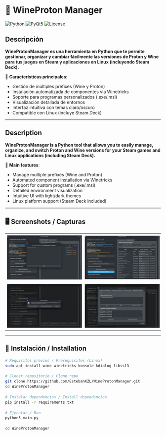 # 🍷 WineProton Manager

![Python](https://img.shields.io/badge/python-3.8+-blue.svg)
![PyQt5](https://img.shields.io/badge/PyQt5-5.15+-green.svg)
![License](https://img.shields.io/badge/license-GPLv3-orange.svg)

## Descripción

**WineProtonManager es una herramienta en Python que te permite gestionar, organizar y cambiar fácilmente las versiones de Proton y Wine para tus juegos en Steam y aplicaciones en Linux (incluyendo Steam Deck).**

🔧 **Características principales**:  
- Gestión de múltiples prefixes (Wine y Proton)
- Instalación automatizada de componentes via Winetricks
- Soporte para programas personalizados (.exe/.msi)
- Visualización detallada de entornos
- Interfaz intuitiva con temas claro/oscuro
- Compatible con Linux (incluye Steam Deck)

---

## Description

**WineProtonManager is a Python tool that allows you to easily manage, organize, and switch Proton and Wine versions for your Steam games and Linux applications (including Steam Deck).**

🔧 **Main features**:  
- Manage multiple prefixes (Wine and Proton)
- Automated component installation via Winetricks
- Support for custom programs (.exe/.msi)
- Detailed environment visualization
- Intuitive UI with light/dark themes
- Linux platform support (Steam Deck included)

---

## 🖥️ Screenshots / Capturas

<table style="width: 100%; border-collapse: collapse;">
  <tr>
    <td style="width: 50%; padding: 5px;">
      <img src="docs/screenshot-01.png" style="width: 100%; height: auto; object-fit: contain; border: 1px solid #ddd;">
    </td>
    <td style="width: 50%; padding: 5px;">
      <img src="docs/screenshot-02.png" style="width: 100%; height: auto; object-fit: contain; border: 1px solid #ddd;">
    </td>
  </tr>
  <tr>
    <td style="width: 50%; padding: 5px;">
      <img src="docs/screenshot-03.png" style="width: 100%; height: auto; object-fit: contain; border: 1px solid #ddd;">
    </td>
    <td style="width: 50%; padding: 5px;">
      <img src="docs/screenshot-04.png" style="width: 100%; height: auto; object-fit: contain; border: 1px solid #ddd;">
    </td>
  </tr>
</table>

---

## 🚀 Instalación / Installation

```bash
# Requisitos previos / Prerequisites (Linux)
sudo apt install wine winetricks konsole kdialog libssl3

# Clonar repositorio / Clone repo
git clone https://github.com/EstebanKZL/WineProtonManager.git
cd WineProtonManager

# Instalar dependencias / Install dependencies
pip install -r requirements.txt

# Ejecutar / Run
python3 main.py

cd WineProtonManager

